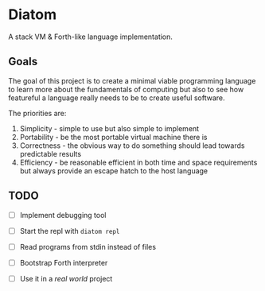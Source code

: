 # Diatom

A stack VM & Forth-like language implementation.

## Goals

The goal of this project is to create a minimal viable programming language to
learn more about the fundamentals of computing but also to see how featureful a
language really needs to be to create useful software.

The priorities are:

1. Simplicity - simple to use but also simple to implement
2. Portability - be the most portable virtual machine there is
3. Correctness - the obvious way to do something should lead towards
                 predictable results
4. Efficiency - be reasonable efficient in both time and space requirements but
                always provide an escape hatch to the host language

## TODO

- [ ] Implement debugging tool
- [ ] Start the repl with `diatom repl`
- [ ] Read programs from stdin instead of files
- [ ] Bootstrap Forth interpreter
- [ ] Use it in a _real world_ project

